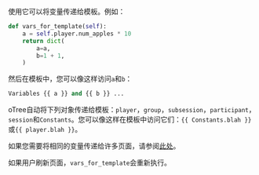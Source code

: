 使用它可以将变量传递给模板。例如：

```python
def vars_for_template(self):
    a = self.player.num_apples * 10
    return dict(
        a=a,
        b=1 + 1,
    )
```

然后在模板中，您可以像这样访问`a`和`b`：

```python
Variables {{ a }} and {{ b }} ...
```

oTree自动将下列对象传递给模板：`player`，`group`，`subsession`，`participant`，`session`和`Constants`。您可以像这样在模板中访问它们：`{{ Constants.blah }}`或`{{ player.blah }}`。

如果您需要将相同的变量传递给许多页面，请参阅[此处]()。

如果用户刷新页面，`vars_for_template`会重新执行。
